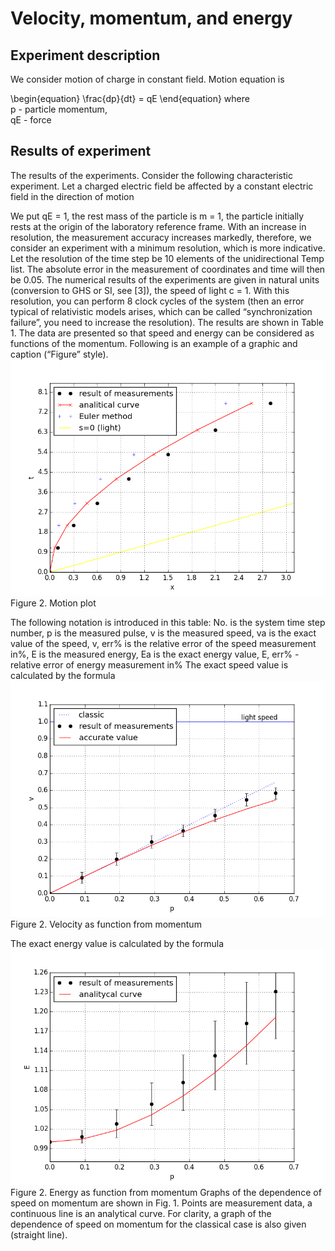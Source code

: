 # Velocity, momentum, and energy

## Experiment description
We consider motion of charge in constant field. Motion equation is  

\begin{equation}
    \frac{dp}{dt} = qE
\end{equation}
where  
p - particle momentum,  
qE - force  


## Results of experiment
The results of the experiments. Consider the following characteristic experiment. Let a charged electric field be affected by a constant electric field in the direction of motion

We put qE = 1, the rest mass of the particle is m = 1, the particle initially rests at the origin of the laboratory reference frame.
With an increase in resolution, the measurement accuracy increases markedly, therefore, we consider an experiment with a minimum resolution, which is more indicative. Let the resolution of the time step be 10 elements of the unidirectional Temp list. The absolute error in the measurement of coordinates and time will then be 0.05. The numerical results of the experiments are given in natural units (conversion to GHS or SI, see [3]), the speed of light c = 1.
With this resolution, you can perform 8 clock cycles of the system (then an error typical of relativistic models arises, which can be called “synchronization failure”, you need to increase the resolution). The results are shown in Table 1. The data are presented so that speed and energy can be considered as functions of the momentum.
Following is an example of a graphic and caption (“Figure” style).
![Fig1](Fig3-1.png)  
Figure 2. Motion plot 

The following notation is introduced in this table: No. is the system time step number, p is the measured pulse, v is the measured speed, va is the exact value of the speed, v, err% is the relative error of the speed measurement in%, E is the measured energy, Ea is the exact energy value, E, err% - relative error of energy measurement in%
The exact speed value is calculated by the formula
![Fig2](Fig3-2.png)  
Figure 2. Velocity as function from momentum 

The exact energy value is calculated by the formula
![Fig3](Fig3-3.png)  
Figure 2. Energy as function from momentum
Graphs of the dependence of speed on momentum are shown in Fig. 1. Points are measurement data, a continuous line is an analytical curve. For clarity, a graph of the dependence of speed on momentum for the classical case is also given (straight line).
